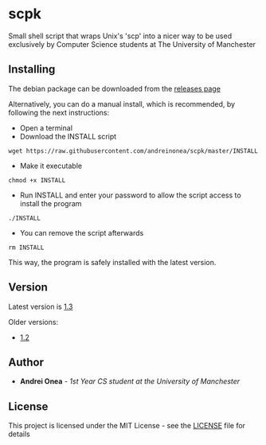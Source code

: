 # scpk

Small shell script that wraps Unix's 'scp' into a nicer way to be used exclusively by Computer Science students at The University of Manchester

## Installing

The debian package can be downloaded from the [releases page](https://github.com/andreinonea/scpk/releases)

Alternatively, you can do a manual install, which is recommended, by following the next instructions:

* Open a terminal
* Download the INSTALL script
```
wget https://raw.githubusercontent.com/andreinonea/scpk/master/INSTALL
```
* Make it executable
```
chmod +x INSTALL
```
* Run INSTALL and enter your password to allow the script access to install the program
```
./INSTALL
```
* You can remove the script afterwards
```
rm INSTALL
```
This way, the program is safely installed with the latest version.

## Version

Latest version is [1.3](https://github.com/andreinonea/scpk/releases/tag/1.3)

Older versions:
- [1.2](https://github.com/andreinonea/scpk/releases/tag/1.2)

## Author

* **Andrei Onea** - *1st Year CS student at the University of Manchester*

## License

This project is licensed under the MIT License - see the [LICENSE](LICENSE) file for details

